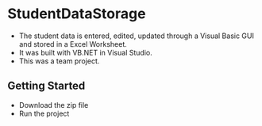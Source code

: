 # StudentDataStorage
- The student data is entered, edited, updated through a Visual Basic GUI and stored in a Excel Worksheet.
- It was built with VB.NET in Visual Studio.
- This was a team project. 

## Getting Started
  - Download the zip file 
  - Run the project
